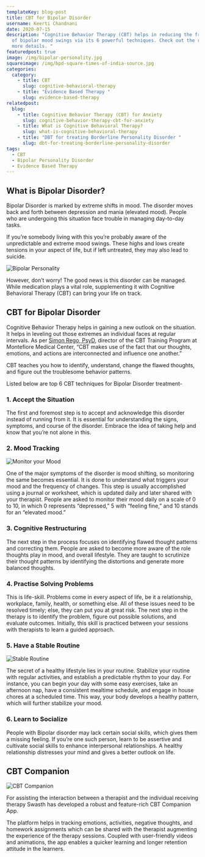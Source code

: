 ```yaml
---
templateKey: blog-post
title: CBT for Bipolar Disorder
username: Keerti Chandnani
date: 2020-07-15
description: "Cognitive Behavior Therapy (CBT) helps in reducing the frequency
  of bipolar mood swings via its 6 powerful techniques. Check out the read for
  more details. "
featuredpost: true
image: /img/bipolar-personality.jpg
squareimage: /img/bpd-square-times-of-india-source.jpg
categories:
  category:
    - title: CBT
      slug: cognitive-behavioral-therapy
    - title: "Evidence Based Therapy "
      slug: evidence-based-therapy
relatedpost:
  blog:
    - title: Cognitive Behavior Therapy (CBT) for Anxiety
      slug: cognitive-behavior-therapy-cbt-for-anxiety
    - title: What is Cognitive Behavioral Therapy?
      slug: what-is-cognitive-behavioral-therapy
    - title: "DBT for treating Borderline Personality Disorder "
      slug: dbt-for-treating-borderline-personality-disorder
tags:
  - CBT
  - Bipolar Personality Disorder
  - Evidence Based Therapy
---
```

<!--StartFragment-->

## What is Bipolar Disorder?

Bipolar Disorder is marked by extreme shifts in mood. The disorder moves back and forth between depression and mania (elevated mood). People who are undergoing this situation face trouble in managing day-to-day tasks.

If you’re somebody living with this you’re probably aware of the unpredictable and extreme mood swings. These highs and lows create tensions in your aspect of life, but if left untreated, they may also lead to suicide.

![Bipolar Personality ](/img/bpd-1.jpg "CBT for Bipolar Personality Disorder")

However, don’t worry! The good news is this disorder can be managed. While medication plays a vital role, supplementing it with Cognitive Behavioral Therapy (CBT) can bring your life on track.

<!--StartFragment-->

## CBT for Bipolar Disorder

Cognitive Behavior Therapy helps in gaining a new outlook on the situation. It helps in leveling out those extremes an individual faces at regular intervals. As per [Simon Rego, PsyD,](http://www.simonrego.com/about-me.html) director of the CBT Training Program at Montefiore Medical Center, “CBT makes use of the fact that our thoughts, emotions, and actions are interconnected and influence one another.”

CBT teaches you how to identify, understand, change the flawed thoughts, and figure out the troublesome behavior patterns.

Listed below are top 6 CBT techniques for Bipolar Disorder treatment-

### 1. Accept the Situation

The first and foremost step is to accept and acknowledge this disorder instead of running from it. It is essential for understanding the signs, symptoms, and course of the disorder. Embrace the idea of taking help and know that you’re not alone in this.

<!--StartFragment-->

### 2. Mood Tracking

![Monitor your Mood](/img/mood.jpg "CBT for Bipolar Personality Disorder")

<!--EndFragment-->

One of the major symptoms of the disorder is mood shifting, so monitoring the same becomes essential. It is done to understand what triggers your mood and the frequency of changes. This step is usually accomplished using a journal or worksheet, which is updated daily and later shared with your therapist. People are asked to monitor their mood daily on a scale of 0 to 10, in which 0 represents “depressed,” 5 with “feeling fine,” and 10 stands for an “elevated mood.”

<!--StartFragment-->

### 3. Cognitive Restructuring

The next step in the process focuses on identifying flawed thought patterns and correcting them. People are asked to become more aware of the role thoughts play in mood, and overall lifestyle. They are taught to scrutinize their thought patterns by identifying the distortions and generate more balanced thoughts.

### 4. Practise Solving Problems

This is life-skill. Problems come in every aspect of life, be it a relationship, workplace, family, health, or something else. All of these issues need to be resolved timely; else, they can put you at great risk. The next step in the therapy is to identify the problem, figure out possible solutions, and evaluate outcomes. Initially, this skill is practiced between your sessions with therapists to learn a guided approach.

### 5. Have a Stable Routine

![Stable Routine](/img/simple-routine-bpd.jpg "CBT for BPD")

The secret of a healthy lifestyle lies in your routine. Stabilize your routine with regular activities, and establish a predictable rhythm to your day. For instance, you can begin your day with some easy exercises, take an afternoon nap, have a consistent mealtime schedule, and engage in house chores at a scheduled time. This way, your body develops a healthy pattern, which will further stabilize your mood.

<!--StartFragment-->

### 6. Learn to Socialize

People with Bipolar disorder may lack certain social skills, which gives them a missing feeling. If you’re one such person, learn to be assertive and cultivate social skills to enhance interpersonal relationships. A healthy relationship distresses your mind and gives a better outlook on life.

## CBT Companion

![CBT Companion](/img/cbt_companion_.png "CBT for Bipolar personality Disorder")

For assisting the interaction between a therapist and the individual receiving therapy Swasth has developed a robust and feature-rich CBT Companion App.

The platform helps in tracking emotions, activities, negative thoughts, and homework assignments which can be shared with the therapist augmenting the experience of the therapy sessions. Coupled with user-friendly videos and animations, the app enables a quicker learning and longer retention attitude in the learners.



<!--EndFragment-->



<!--EndFragment-->

<!--EndFragment-->

<!--EndFragment-->